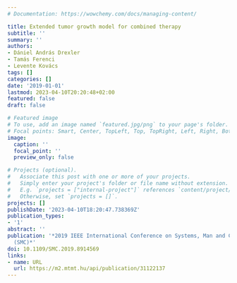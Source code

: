 ```yaml
---
# Documentation: https://wowchemy.com/docs/managing-content/

title: Extended tumor growth model for combined therapy
subtitle: ''
summary: ''
authors:
- Dániel András Drexler
- Tamás Ferenci
- Levente Kovács
tags: []
categories: []
date: '2019-01-01'
lastmod: 2023-04-10T20:20:48+02:00
featured: false
draft: false

# Featured image
# To use, add an image named `featured.jpg/png` to your page's folder.
# Focal points: Smart, Center, TopLeft, Top, TopRight, Left, Right, BottomLeft, Bottom, BottomRight.
image:
  caption: ''
  focal_point: ''
  preview_only: false

# Projects (optional).
#   Associate this post with one or more of your projects.
#   Simply enter your project's folder or file name without extension.
#   E.g. `projects = ["internal-project"]` references `content/project/deep-learning/index.md`.
#   Otherwise, set `projects = []`.
projects: []
publishDate: '2023-04-10T18:20:47.738369Z'
publication_types:
- '1'
abstract: ''
publication: '*2019 IEEE International Conference on Systems, Man and Cybernetics
  (SMC)*'
doi: 10.1109/SMC.2019.8914569
links:
- name: URL
  url: https://m2.mtmt.hu/api/publication/31122137
---
```

